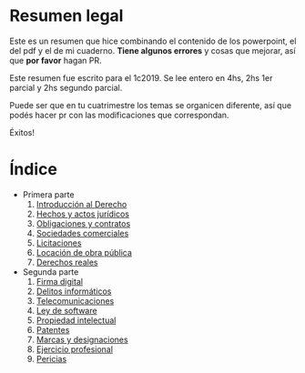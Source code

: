 # Resumen legal

Este es un resumen que hice combinando el contenido de los powerpoint, el del pdf y el de mi cuaderno.
**Tiene algunos errores** y cosas que mejorar, así que **por favor** hagan PR. 

Este resumen fue escrito para el 1c2019. Se lee entero en 4hs, 2hs 1er parcial y 2hs segundo parcial.

Puede ser que en tu cuatrimestre los temas se organicen diferente, así que podés hacer pr con las modificaciones que correspondan.

Éxitos!

# Índice
- Primera parte
    1. [Introducción al Derecho](./resumen-parcial/1-intro-al-derecho.md)
    2. [Hechos y actos jurídicos](./resumen-parcial/2-hechos-actos-juridicos.md)
    3. [Obligaciones y contratos](./resumen-parcial/3-obligaciones-y-contratos.md)
    4. [Sociedades comerciales](./resumen-parcial/4-sociedades-comerciales.md)
    5. [Licitaciones](./resumen-parcial/5-licitaciones.md)
    6. [Locación de obra pública](./resumen-parcial/6-locacion-obra-publica.md)
    7. [Derechos reales](./resumen-parcial/7-derechos-reales.md)
-  Segunda parte
    1. [Firma digital](./resumen-segundo-parcial/1-firma%20digital.md)
    2. [Delitos informáticos](./resumen-segundo-parcial/2-delitos-informáticos.md)
    3. [Telecomunicaciones](./resumen-segundo-parcial/3-telecomunicaciones.md)
    4. [Ley de software](./resumen-segundo-parcial/4-ley-de-software.md)
    5. [Propiedad intelectual](./resumen-segundo-parcial/5-propiedad-intelectual.md)
    6. [Patentes](./resumen-segundo-parcial/6-pantentes.md)
    7. [Marcas y designaciones](./resumen-segundo-parcial/7-marcas-y-designaciones.md)
    8. [Ejercicio profesional](./resumen-segundo-parcial/8-ejercicio-profesional.md)
    9. [Pericias](./resumen-segundo-parcial/9-pericias.md)